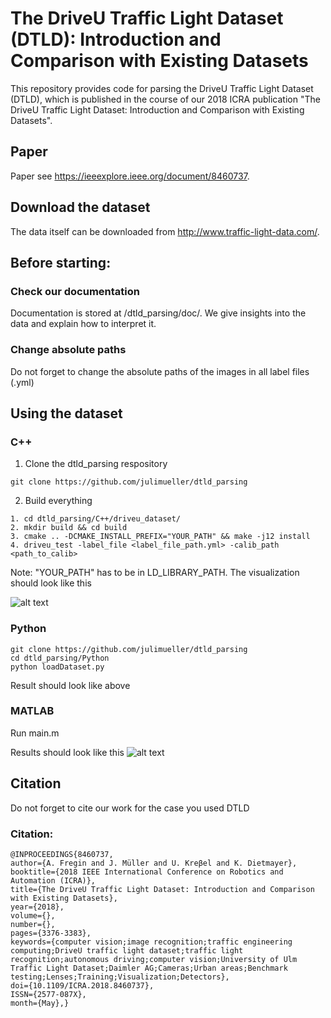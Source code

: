# The DriveU Traffic Light Dataset (DTLD): Introduction and Comparison with Existing Datasets
This repository provides code for parsing the DriveU Traffic Light Dataset (DTLD), which is published in the course of our 2018 ICRA publication "The DriveU Traffic Light Dataset: Introduction and Comparison with Existing Datasets". 

## Paper
Paper see https://ieeexplore.ieee.org/document/8460737.
## Download the dataset
The data itself can be downloaded from http://www.traffic-light-data.com/. 

## Before starting: 
### Check our documentation
Documentation is stored at /dtld_parsing/doc/. We give insights into the data and explain how to interpret it.
### Change absolute paths
Do not forget to change the absolute paths of the images in all label files (.yml)

## Using the dataset 
### C++

1. Clone the dtld_parsing respository
```Shell
git clone https://github.com/julimueller/dtld_parsing
```
2. Build everything
```Shell
1. cd dtld_parsing/C++/driveu_dataset/
2. mkdir build && cd build
3. cmake .. -DCMAKE_INSTALL_PREFIX="YOUR_PATH" && make -j12 install
4. driveu_test -label_file <label_file_path.yml> -calib_path <path_to_calib>

```
Note: "YOUR_PATH" has to be in LD_LIBRARY_PATH.
The visualization should look like this

![alt text](https://github.com/julimueller/dtld_parsing/blob/master/images/c%2B%2B_demo.png)
### Python
```Shell
git clone https://github.com/julimueller/dtld_parsing
cd dtld_parsing/Python
python loadDataset.py
```
Result should look like above
### MATLAB
Run main.m

Results should look like this
![alt text](https://github.com/julimueller/dtld_parsing/blob/master/images/matlab_demo.png)

## Citation
Do not forget to cite our work for the case you used DTLD
### Citation:
```
@INPROCEEDINGS{8460737,
author={A. Fregin and J. Müller and U. Kreβel and K. Dietmayer},
booktitle={2018 IEEE International Conference on Robotics and Automation (ICRA)},
title={The DriveU Traffic Light Dataset: Introduction and Comparison with Existing Datasets},
year={2018},
volume={},
number={},
pages={3376-3383},
keywords={computer vision;image recognition;traffic engineering computing;DriveU traffic light dataset;traffic light recognition;autonomous driving;computer vision;University of Ulm Traffic Light Dataset;Daimler AG;Cameras;Urban areas;Benchmark testing;Lenses;Training;Visualization;Detectors},
doi={10.1109/ICRA.2018.8460737},
ISSN={2577-087X},
month={May},}

```
